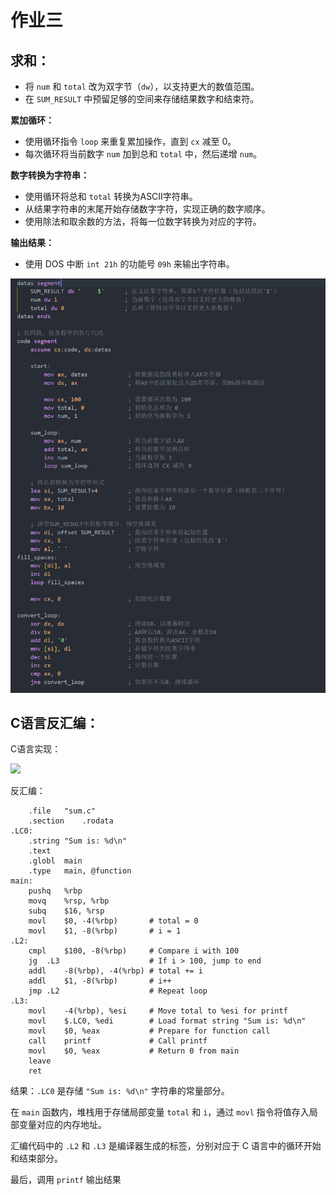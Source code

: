 # 作业三

## 求和：

- 将 `num` 和 `total` 改为双字节（`dw`），以支持更大的数值范围。
- 在 `SUM_RESULT` 中预留足够的空间来存储结果数字和结束符。

**累加循环：**

- 使用循环指令 `loop` 来重复累加操作，直到 `cx` 减至 0。
- 每次循环将当前数字 `num` 加到总和 `total` 中，然后递增 `num`。

**数字转换为字符串：**

- 使用循环将总和 `total` 转换为ASCII字符串。
- 从结果字符串的末尾开始存储数字字符，实现正确的数字顺序。
- 使用除法和取余数的方法，将每一位数字转换为对应的字符。

**输出结果：**

- 使用 DOS 中断 `int 21h` 的功能号 `09h` 来输出字符串。

![图片描述](../img/作业三/屏幕截图%202024-10-08%20203259.png)
## C语言反汇编：

C语言实现：

![](../img/作业三/屏幕截图%2024-10-08%203934.png)

反汇编：



```
    .file   "sum.c"
    .section    .rodata
.LC0:
    .string "Sum is: %d\n"
    .text
    .globl  main
    .type   main, @function
main:
    pushq   %rbp
    movq    %rsp, %rbp
    subq    $16, %rsp
    movl    $0, -4(%rbp)       # total = 0
    movl    $1, -8(%rbp)       # i = 1
.L2:
    cmpl    $100, -8(%rbp)     # Compare i with 100
    jg  .L3                    # If i > 100, jump to end
    addl    -8(%rbp), -4(%rbp) # total += i
    addl    $1, -8(%rbp)       # i++
    jmp .L2                    # Repeat loop
.L3:
    movl    -4(%rbp), %esi     # Move total to %esi for printf
    movl    $.LC0, %edi        # Load format string "Sum is: %d\n"
    movl    $0, %eax           # Prepare for function call
    call    printf             # Call printf
    movl    $0, %eax           # Return 0 from main
    leave
    ret

```

结果：`.LC0` 是存储 `"Sum is: %d\n"` 字符串的常量部分。

在 `main` 函数内，堆栈用于存储局部变量 `total` 和 `i`，通过 `movl` 指令将值存入局部变量对应的内存地址。

汇编代码中的 `.L2` 和 `.L3` 是编译器生成的标签，分别对应于 C 语言中的循环开始和结束部分。

最后，调用 `printf` 输出结果
